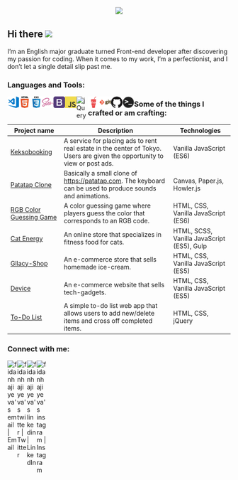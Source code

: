 <p align="center">
    <img src="https://user-images.githubusercontent.com/57771443/93724092-6e2ef180-fba4-11ea-954d-b888890943f6.png" width="838"" />
</p>

## Hi there <img src="https://media.giphy.com/media/hvRJCLFzcasrR4ia7z/giphy.gif" width="25px">

I’m an English major graduate turned Front-end developer after discovering my passion for coding. When it comes to my work, I’m a perfectionist, and I don’t let a single detail slip past me.

### Languages and Tools:

<p align="left">
<img align="left" alt="Visual Studio Code" width="26px" src="https://raw.githubusercontent.com/github/explore/80688e429a7d4ef2fca1e82350fe8e3517d3494d/topics/visual-studio-code/visual-studio-code.png" />
<img align="left" alt="HTML5" width="26px" src="https://raw.githubusercontent.com/github/explore/80688e429a7d4ef2fca1e82350fe8e3517d3494d/topics/html/html.png" />
<img align="left" alt="CSS3" width="26px" src="https://raw.githubusercontent.com/github/explore/80688e429a7d4ef2fca1e82350fe8e3517d3494d/topics/css/css.png" />
<img align="left" alt="Sass" width="26px" src="https://raw.githubusercontent.com/github/explore/80688e429a7d4ef2fca1e82350fe8e3517d3494d/topics/sass/sass.png" />
<img align="left" alt="Bootstrap" width="26px" src="https://raw.githubusercontent.com/github/explore/80688e429a7d4ef2fca1e82350fe8e3517d3494d/topics/bootstrap/bootstrap.png" />
<img align="left" alt="JavaScript" width="26px" src="https://raw.githubusercontent.com/github/explore/80688e429a7d4ef2fca1e82350fe8e3517d3494d/topics/javascript/javascript.png" />
<img align="left" alt="jQuery" width="26px" src="https://cdn.icon-icons.com/icons2/2415/PNG/512/jquery_plain_logo_icon_146444.png" />
<img align="left" alt="Gulp" width="26px" src="https://raw.githubusercontent.com/github/explore/80688e429a7d4ef2fca1e82350fe8e3517d3494d/topics/gulp/gulp.png" />
<img align="left" alt="Git" width="26px" src="https://raw.githubusercontent.com/github/explore/80688e429a7d4ef2fca1e82350fe8e3517d3494d/topics/git/git.png" />
<img align="left" alt="GitHub" width="26px" src="https://raw.githubusercontent.com/github/explore/78df643247d429f6cc873026c0622819ad797942/topics/github/github.png" />
<img align="left" alt="Terminal" width="26px" src="https://raw.githubusercontent.com/github/explore/80688e429a7d4ef2fca1e82350fe8e3517d3494d/topics/terminal/terminal.png" />
</p>

### Some of the things I crafted or am crafting:

| Project name        | Description          | Technologies  |
| ------------- | ------------- | ----- |
| [Keksobooking](https://fi-ji.github.io/1482853-keksobooking-21) | A service for placing ads to rent real estate in the center of Tokyo. Users are given the opportunity to view or post ads. | Vanilla JavaScript (ES6) |
| [Patatap Clone](https://fi-ji.github.io/patatap-clone) | Basically a small clone of https://patatap.com. The keyboard can be used to produce sounds and animations. | Canvas, Paper.js, Howler.js |
| [RGB Color Guessing Game](https://fi-ji.github.io/RGB-color-guessing-game) | A color guessing game where players guess the color that corresponds to an RGB code. | HTML, CSS, Vanilla JavaScript (ES6) |
| [Cat Energy](https://1482853-cat-energy.vercel.app) | An online store that specializes in fitness food for cats. | HTML, SCSS, Vanilla JavaScript (ES5), Gulp |
| [Gllacy-Shop](https://fi-ji.github.io/1482853-gllacy-28) | An e-commerce store that sells homemade ice-cream. | HTML, CSS, Vanilla JavaScript (ES5) |
| [Device](https://fi-ji.github.io/1482853-device-28) | An e-commerce website that sells tech-gadgets. | HTML, CSS, Vanilla JavaScript (ES5) |
| [To-Do List](https://fi-ji.github.io/to-do-list) | A simple to-do list web app that allows users to add new/delete items and cross off completed items. | HTML, CSS, jQuery |

### Connect with me:

[<img align="left" alt="fidanhajiyeva's email | Email" width="22px" src="https://cdn.jsdelivr.net/npm/simple-icons@v3/icons/gmail.svg" />][gmail]
[<img align="left" alt="fidanhajiyeva's twitter | Twitter" width="22px" src="https://cdn.jsdelivr.net/npm/simple-icons@v3/icons/twitter.svg" />][twitter]
[<img align="left" alt="fidanhajiyeva's linkedin | LinkedIn" width="22px" src="https://cdn.jsdelivr.net/npm/simple-icons@v3/icons/linkedin.svg" />][linkedin]
[<img align="left" alt="fidanhajiyeva's instagram | Instagram" width="22px" src="https://cdn.jsdelivr.net/npm/simple-icons@v3/icons/instagram.svg" />][instagram]

[gmail]: mailto:fidangadjiyeva@gmail.com
[twitter]: https://twitter.com/fidankoroghlu
[instagram]: https://www.instagram.com/fidankoroghlu
[linkedin]: https://www.linkedin.com/in/fidanhajiyeva
